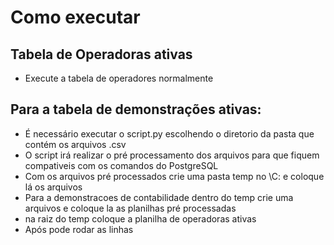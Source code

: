 # Como executar

## Tabela de Operadoras ativas
- Execute a tabela de operadores normalmente


## Para a tabela de demonstrações ativas:
- É necessário executar o script.py escolhendo o diretorio da pasta que contém os arquivos .csv
- O script irá realizar o pré processamento dos arquivos para que fiquem compativeis com os comandos do PostgreSQL
- Com os arquivos pré processados crie uma pasta temp no \C: e coloque lá os arquivos
- Para a demonstracoes de contabilidade dentro do temp crie uma arquivos e coloque la as planilhas pré processadas
- na raiz do temp coloque a planilha de operadoras ativas
- Após pode rodar as linhas 
